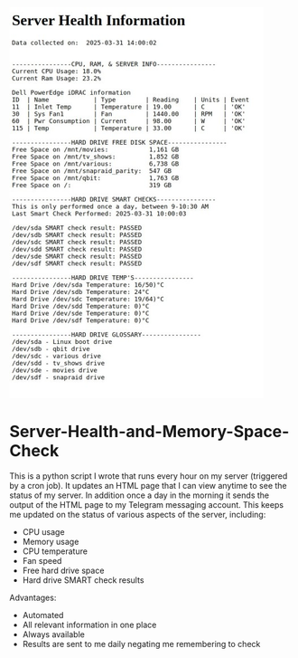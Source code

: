 ![preview](preview.jpg)

# Server-Health-and-Memory-Space-Check

This is a python script I wrote that runs every hour on my server (triggered by a cron job).  It updates an HTML page that I can view anytime to see the status of my server.  In addition once a day in the morning it sends the output of the HTML page to my Telegram messaging account.  This keeps me updated on the status of various aspects of the server, including: 
- CPU usage
- Memory usage
- CPU temperature
- Fan speed
- Free hard drive space
- Hard drive SMART check results

Advantages:
- Automated
- All relevant information in one place
- Always available
- Results are sent to me daily negating me remembering to check
